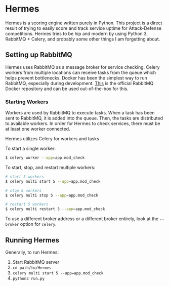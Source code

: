 # Hermes

Hermes is a scoring engine written purely in Python. This project is a direct result
of trying to easily score and track service uptime for Attack-Defense competitions.
Hermes tries to be hip and modern by using Python 3, RabbitMQ + Celery, and probably
some other things I am forgetting about.


## Setting up RabbitMQ
Hermes uses RabbitMQ as a message broker for service checking. Celery workers from
multiple locations can receive tasks from the queue which helps prevent bottlenecks.
Docker has been the simplest way to run RabbitMQ, especially during development.
[This](https://hub.docker.com/r/_/rabbitmq/) is the official RabbitMQ Docker repository
and can be used out-of-the-box for this.



### Starting Workers
Workers are used by RabbitMQ to execute tasks. When a task has been sent to RabbitMQ,
it is added into the queue. Then, the tasks are distributed to available workers. In
order for Hermes to check services, there must be at least one worker connected.   


Hermes utilizes Celery for workers and tasks  

To start a single worker:
```bash
$ celery worker --app=app.mod_check
```

To start, stop, and restart multiple workers:
```bash
# start 5 workers
$ celery multi start 5 --app=app.mod_check

# stop 5 workers
$ celery multi stop 5 --app=app.mod_check

# restart 5 workers
$ celery multi restart 5 --app=app.mod_check
``` 

To use a different broker address or a different broker entirely, look at the
`--broker` option for `celery`.


## Running Hermes
Generally, to run Hermes:

1. Start RabbitMQ server
2. `cd path/to/Hermes`
3. `celery multi start 5 --app=app.mod_check`
4. `python3 run.py`
